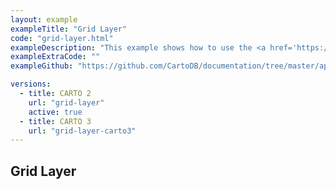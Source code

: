 ```yaml
---
layout: example
exampleTitle: "Grid Layer"
code: "grid-layer.html"
exampleDescription: "This example shows how to use the <a href='https://deck.gl/docs/api-reference/aggregation-layers/grid-layer' target='_blank'>GridLayer</a> to render a grid heatmap based on an array of inputs."
exampleExtraCode: ""
exampleGithub: "https://github.com/CartoDB/documentation/tree/master/app/content/deck-gl/examples/clustering-and-aggregation/grid-layer.html"

versions:
  - title: CARTO 2
    url: "grid-layer"
    active: true
  - title: CARTO 3
    url: "grid-layer-carto3"
---
```

## Grid Layer
